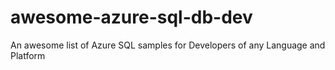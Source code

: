 # awesome-azure-sql-db-dev
An awesome list of Azure SQL samples for Developers of any Language and Platform
